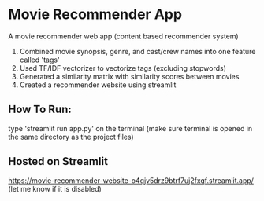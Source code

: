 # Movie Recommender App

A movie recommender web app (content based recommender system)

1) Combined movie synopsis, genre, and cast/crew names into one feature called 'tags'
2) Used TF/IDF vectorizer to vectorize tags (excluding stopwords)
3) Generated a similarity matrix with similarity scores between movies
4) Created a recommender website using streamlit

## How To Run:

type 'streamlit run app.py' on the terminal (make sure terminal is opened in the same directory as the project files)

## Hosted on Streamlit

https://movie-recommender-website-o4qjv5drz9btrf7uj2fxqf.streamlit.app/ (let me know if it is disabled)

